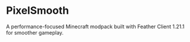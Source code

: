 # PixelSmooth
A performance-focused Minecraft modpack built with Feather Client 1.21.1 for smoother gameplay.
